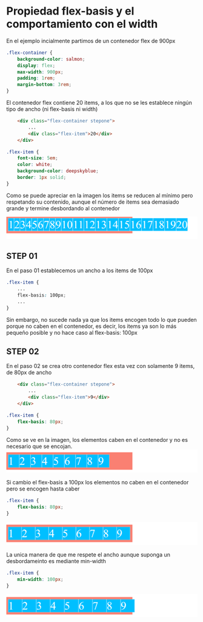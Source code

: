 # Propiedad flex-basis y el comportamiento con el width

En el ejemplo incialmente partimos de un contenedor flex de 900px

```scss
.flex-container {
    background-color: salmon;
    display: flex;
    max-width: 900px;
    padding: 1rem;
    margin-bottom: 3rem;
}
```

El contenedor flex contiene 20 items, a los que no se les establece ningún tipo de ancho (ni flex-basis ni width)

```html
    <div class="flex-container stepone">
        ...
        <div class="flex-item">20</div>
    </div>
```

```scss
.flex-item {
    font-size: 5em;
    color: white;
    background-color: deepskyblue;
    border: 1px solid;
}
```

Como se puede apreciar en la imagen los items se reducen al mínimo pero respetando su contenido, aunque el número de items sea demasiado grande y termine desbordando al contenedor

![01-state](./doc/img/01-state.png)

## STEP 01

En el paso 01 establecemos un ancho a los items de 100px

```scss
.flex-item {
    ...
    flex-basis: 100px;
    ...
}
```

Sin embargo, no sucede nada ya que los items encogen todo lo que pueden porque no caben en el contenedor, es decir, los items ya son lo más pequeño posible y no hace caso al flex-basis: 100px

## STEP 02

En el paso 02 se crea otro contenedor flex esta vez con solamente 9 items, de 80px de ancho

```html
    <div class="flex-container stepone">
        ...
        <div class="flex-item">9</div>
    </div>
```

```scss
.flex-item {
    flex-basis: 80px;
}
```

Como se ve en la imagen, los elementos caben en el contenedor y no es necesario que se encojan.
![02-state](./doc/img/02-state.png)

Si cambio el flex-basis a 100px los elementos no caben en el contenedor pero se encogen hasta caber

```scss
.flex-item {
    flex-basis: 80px;
}
```

![03-state](./doc/img/03-state.png)

La unica manera de que me respete el ancho aunque suponga un desbordameinto es mediante min-width

```scss
.flex-item {
    min-width: 100px;
}
```

![04-state](./doc/img/04-state.png)
